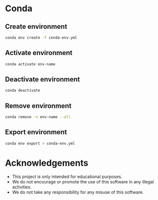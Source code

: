 # Conda

## Create environment
```bash
conda env create -f conda-env.yml
```

## Activate environment
```bash
conda activate env-name
```

## Deactivate environment
```bash
conda deactivate
```

## Remove environment
```bash
conda remove -n env-name --all
```

## Export environment
```bash
conda env export > conda-env.yml
```

# Acknowledgements
- This project is only intended for educational purposes. 
- We do not encourage or promote the use of this software in any illegal activities.
- We do not take any responsibility for any misuse of this software.